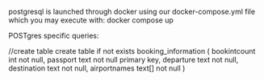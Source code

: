 postgresql is launched through docker using our docker-compose.yml file which you 
may execute with:
docker compose up


POSTgres specific queries:

//create table
create table if not exists booking_information (
	bookintcount int not null,
	passport text not null primary key,
	departure text not null,
	destination text not null,
	airportnames text[] not null
)
